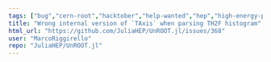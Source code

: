 ```yaml
---
tags: ["bug","cern-root","hacktober","help-wanted","hep","high-energy-physics","julia","particle-physics"]
title: "Wrong internal version of `TAxis` when parsing TH2F histogram"
html_url: "https://github.com/JuliaHEP/UnROOT.jl/issues/368"
user: "MarcoRiggirello"
repo: "JuliaHEP/UnROOT.jl"
---
```


